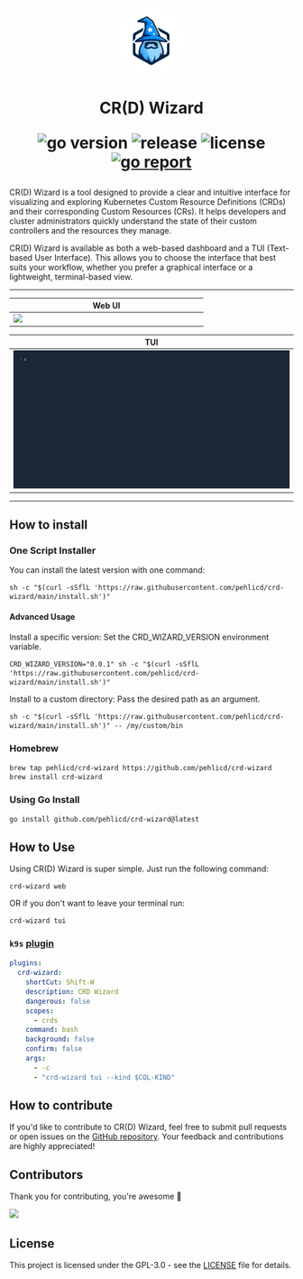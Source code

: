<div align="center" style="padding-top: 20px">
    <img src="/ui/src/public/logo.svg?raw=true" width="120" style="background-color: blue; border-radius: 50%;">
</div>


<h1 align="center">
CR(D) Wizard

![go version](https://img.shields.io/github/go-mod/go-version/pehlicd/crd-wizard)
![release](https://img.shields.io/github/v/release/pehlicd/crd-wizard?filter=v*)
![license](https://img.shields.io/github/license/pehlicd/crd-wizard)
[![go report](https://goreportcard.com/badge/github.com/pehlicd/crd-wizard)](https://goreportcard.com/report/github.com/pehlicd/crd-wizard)

</h1>

CR(D) Wizard is a tool designed to provide a clear and intuitive interface for visualizing and exploring Kubernetes Custom Resource Definitions (CRDs) and their corresponding Custom Resources (CRs). It helps developers and cluster administrators quickly understand the state of their custom controllers and the resources they manage.

CR(D) Wizard is available as both a web-based dashboard and a TUI (Text-based User Interface). This allows you to choose the interface that best suits your workflow, whether you prefer a graphical interface or a lightweight, terminal-based view.

---

<div align="center">

| Web UI                                                                      |
|-----------------------------------------------------------------------------|
| <img style="width: 55vw; min-width: 330px;" src="/assets/crd-wizard.gif" /> |

| TUI                                                                         |
|-----------------------------------------------------------------------------|
|  <img style="width: 55vw; min-width: 330px; height: 100%;" src="/assets/tui-demo.gif" /> |

</div>

---

## How to install

### One Script Installer
You can install the latest version with one command:

```shell
sh -c "$(curl -sSflL 'https://raw.githubusercontent.com/pehlicd/crd-wizard/main/install.sh')"
```

#### Advanced Usage
Install a specific version: Set the CRD_WIZARD_VERSION environment variable.

```shell
CRD_WIZARD_VERSION="0.0.1" sh -c "$(curl -sSflL 'https://raw.githubusercontent.com/pehlicd/crd-wizard/main/install.sh')"
```

Install to a custom directory: Pass the desired path as an argument.

```shell
sh -c "$(curl -sSflL 'https://raw.githubusercontent.com/pehlicd/crd-wizard/main/install.sh')" -- /my/custom/bin
```

### Homebrew

```shell
brew tap pehlicd/crd-wizard https://github.com/pehlicd/crd-wizard
brew install crd-wizard
```

### Using Go Install

```shell
go install github.com/pehlicd/crd-wizard@latest
```

## How to Use
Using CR(D) Wizard is super simple. Just run the following command:

```shell
crd-wizard web
```

OR if you don't want to leave your terminal run:

```shell
crd-wizard tui
```

### `k9s` [plugin](https://k9scli.io/topics/plugins/)

```yaml
plugins:
  crd-wizard:
    shortCut: Shift-W
    description: CRD Wizard
    dangerous: false
    scopes:
      - crds
    command: bash
    background: false
    confirm: false
    args:
      - -c
      - "crd-wizard tui --kind $COL-KIND"
```

## How to contribute

If you'd like to contribute to CR(D) Wizard, feel free to submit pull requests or open issues on the [GitHub repository](https://github.com/pehlicd/crd-wizard). Your feedback and contributions are highly appreciated!

## Contributors

Thank you for contributing, you're awesome 🫶

<a href="https://github.com/pehlicd/crd-wizard/graphs/contributors">
  <img src="https://contrib.rocks/image?repo=pehlicd/crd-wizard" />
</a>


## License

This project is licensed under the GPL-3.0 - see the [LICENSE](LICENSE) file for details.
